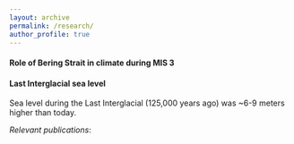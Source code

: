 ```yaml
---
layout: archive
permalink: /research/
author_profile: true
---
```


#### Role of Bering Strait in climate during MIS 3


#### Last Interglacial sea level
Sea level during the Last Interglacial (125,000 years ago) was ~6-9 meters higher than today.

*Relevant publications*: 
